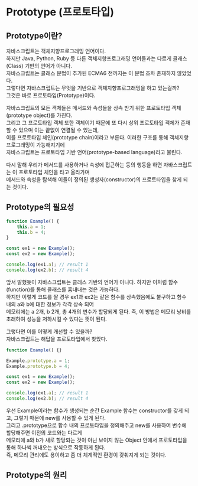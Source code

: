 # Prototype (프로토타입)

## Prototype이란?
자바스크립트는 객체지향프로그래밍 언어이다.  
하지만 Java, Python, Ruby 등 다른 객체지향프로그래밍 언어들과는 다르게 클래스(Class) 기반의 언어가 아니다.  
자바스크립트는 클래스 문법이 추가된 ECMA6 전까지는 이 문법 조차 존재하지 않았었다.  
그렇다면 자바스크립트는 무엇을 기반으로 객체지향프로그래밍을 하고 있는걸까?  
그것은 바로 프로토타입(Prototype)이다.  

자바스크립트의 모든 객체들은 메서드와 속성들을 상속 받기 위한 프로토타입 객체(prototype object)를 가진다.  
그리고 그 프로토타입 객체 또한 객체이기 때문에 또 다시 상위 프로토타입 객체가 존재할 수 있으며 이는 끝없이 연결될 수 있는데,  
이를 프로토타입 체인(prototype chain)이라고 부른다. 이러한 구조를 통해 객체지향프로그래밍이 가능해지기에  
자바스크립트는 프로토타입 기반 언어(prototype-based language)라고 불린다.  

다시 말해 우리가 메서드를 사용하거나 속성에 접근하는 등의 행동을 하면 자바스크립트는 이 프로토타입 체인을 타고 올라가며  
메서드와 속성을 탐색해 이들이 정의된 생성자(constructor)의 프로토타입을 찾게 되는 것이다.  

## Prototype의 필요성
```jsx
function Example() {
    this.a = 1;
    this.b = 4;
}

const ex1 = new Example();
const ex2 = new Example();

console.log(ex1.a); // result 1
console.log(ex2.b); // result 4
```
앞서 말했듯이 자바스크립트는 클래스 기반의 언어가 아니다. 하지만 이처럼 함수(function)를 통해 클래스를 흉내내는 것은 가능하다.  
하지만 이렇게 코드를 짤 경우 ex1과 ex2는 같은 함수를 상속했음에도 불구하고 함수 내의 a와 b에 대한 정보가 각각 상속 되어  
메모리에는 a 2개, b 2개, 총 4개의 변수가 할당되게 된다. 즉, 이 방법은 메모리 낭비를 초래하여 성능을 저하시킬 수 있다는 뜻이 된다.  

그렇다면 이를 어떻게 개선할 수 있을까?  
자바스크립트는 해답을 프로토타입에서 찾았다.

```jsx
function Example() {}

Example.prototype.a = 1;
Example.prototype.b = 4;

const ex1 = new Example();
const ex2 = new Example();

console.log(ex1.a); // result 1
console.log(ex2.b); // result 4
```

우선 Example이라는 함수가 생성되는 순간 Example 함수는 constructor를 갖게 되고, 그렇기 때문에 new를 사용할 수 있게 된다.  
그리고 .prototype으로 함수 내의 프로토타입을 정의해주고 new를 사용하여 변수에 할당해주면 이전의 코드와는 다르게  
메모리에 a와 b가 새로 할당되는 것이 아닌 보이지 않는 Object 안에서 프로토타입을 통해 하나씩 꺼내오는 방식으로 작동하게 된다.  
즉, 메모리 관리에도 용이하고 좀 더 체계적인 환경이 갖춰지게 되는 것이다.

## Prototype의 원리
